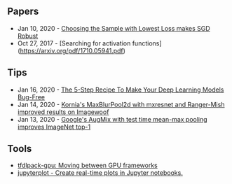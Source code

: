 ## Papers
- Jan 10, 2020 - [Choosing the Sample with Lowest Loss makes SGD Robust](https://arxiv.org/abs/2001.03316)
- Oct 27, 2017 - [Searching for activation functions] (https://arxiv.org/pdf/1710.05941.pdf)



## Tips
- Jan 16, 2020 - [The 5-Step Recipe To Make Your Deep Learning Models Bug-Free](https://medium.com/cracking-the-data-science-interview/the-5-step-recipe-to-make-your-deep-learning-models-bug-free-ec93e8ba8d6e)
- Jan 14, 2020 - [Kornia's MaxBlurPool2d with mxresnet and Ranger-Mish improved results on Imagewoof](https://twitter.com/ducha_aiki/status/1216841143624794114)
- Jan 13, 2020 - [Google's AugMix with test time mean-max pooling improves ImageNet top-1](https://twitter.com/wightmanr/status/1216788357981798400)


## Tools
- [tfdlpack-gpu: Moving between GPU frameworks](https://twitter.com/zstats/status/1217510085825462272)
- [jupyterplot - Create real-time plots in Jupyter notebooks.](https://lvwerra.github.io/jupyterplot/)